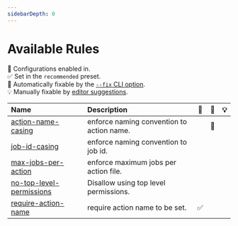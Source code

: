 ```yaml
---
sidebarDepth: 0
---
```


# Available Rules

💼 Configurations enabled in.\
✅ Set in the `recommended` preset.\
🔧 Automatically fixable by the [`--fix` CLI option](https://eslint.org/docs/user-guide/command-line-interface#--fix).\
💡 Manually fixable by [editor suggestions](https://eslint.org/docs/developer-guide/working-with-rules#providing-suggestions).

| Name                                                        | Description                               | 💼  | 🔧  | 💡  |
| :---------------------------------------------------------- | :---------------------------------------- | :-: | :-: | :-: |
| [action-name-casing](./action-name-casing.html)             | enforce naming convention to action name. |     | 🔧  |     |
| [job-id-casing](./job-id-casing.html)                       | enforce naming convention to job id.      |     |     |     |
| [max-jobs-per-action](./max-jobs-per-action.html)           | enforce maximum jobs per action file.     |     |     |     |
| [no-top-level-permissions](./no-top-level-permissions.html) | Disallow using top level permissions.     |     |     |     |
| [require-action-name](./require-action-name.html)           | require action name to be set.            | ✅  |     |     |
